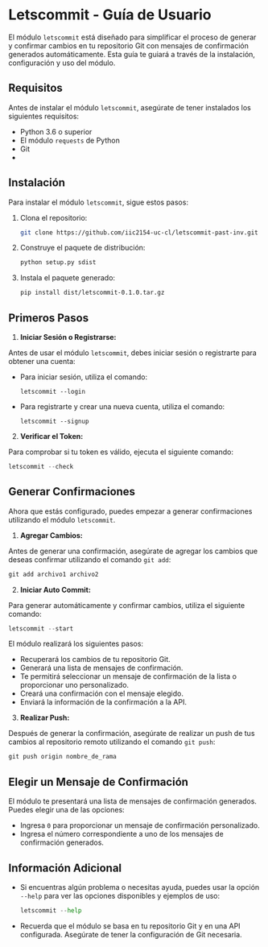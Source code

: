 # Letscommit - Guía de Usuario

El módulo `letscommit` está diseñado para simplificar el proceso de generar y confirmar cambios en tu repositorio Git con mensajes de confirmación generados automáticamente. Esta guía te guiará a través de la instalación, configuración y uso del módulo.

## Requisitos

Antes de instalar el módulo `letscommit`, asegúrate de tener instalados los siguientes requisitos:

- Python 3.6 o superior
- El módulo `requests` de Python
- Git
- 
## Instalación

Para instalar el módulo `letscommit`, sigue estos pasos:

1. Clona el repositorio:

    ```bash
    git clone https://github.com/iic2154-uc-cl/letscommit-past-inv.git
    ```

2. Construye el paquete de distribución:

    ```bash
    python setup.py sdist
    ```

3. Instala el paquete generado:

    ```bash
    pip install dist/letscommit-0.1.0.tar.gz
    ```

## Primeros Pasos

1. **Iniciar Sesión o Registrarse:**

Antes de usar el módulo `letscommit`, debes iniciar sesión o registrarte para obtener una cuenta:

- Para iniciar sesión, utiliza el comando:
  ```
  letscommit --login
  ```

- Para registrarte y crear una nueva cuenta, utiliza el comando:
  ```
  letscommit --signup
  ```

2. **Verificar el Token:**

Para comprobar si tu token es válido, ejecuta el siguiente comando:

  ```python
  letscommit --check
  ```


## Generar Confirmaciones

Ahora que estás configurado, puedes empezar a generar confirmaciones utilizando el módulo `letscommit`.

1. **Agregar Cambios:**

Antes de generar una confirmación, asegúrate de agregar los cambios que deseas confirmar utilizando el comando `git add`:
  ```python
  git add archivo1 archivo2
  ```


2. **Iniciar Auto Commit:**

Para generar automáticamente y confirmar cambios, utiliza el siguiente comando:

  ```python
  letscommit --start
  ```


El módulo realizará los siguientes pasos:
- Recuperará los cambios de tu repositorio Git.
- Generará una lista de mensajes de confirmación.
- Te permitirá seleccionar un mensaje de confirmación de la lista o proporcionar uno personalizado.
- Creará una confirmación con el mensaje elegido.
- Enviará la información de la confirmación a la API.

3. **Realizar Push:**

Después de generar la confirmación, asegúrate de realizar un push de tus cambios al repositorio remoto utilizando el comando `git push`:

  ```python
  git push origin nombre_de_rama
  ```


## Elegir un Mensaje de Confirmación

El módulo te presentará una lista de mensajes de confirmación generados. Puedes elegir una de las opciones:
- Ingresa `0` para proporcionar un mensaje de confirmación personalizado.
- Ingresa el número correspondiente a uno de los mensajes de confirmación generados.

## Información Adicional

- Si encuentras algún problema o necesitas ayuda, puedes usar la opción `--help` para ver las opciones disponibles y ejemplos de uso:

  ```python
  letscommit --help
  ```

- Recuerda que el módulo se basa en tu repositorio Git y en una API configurada. Asegúrate de tener la configuración de Git necesaria.
